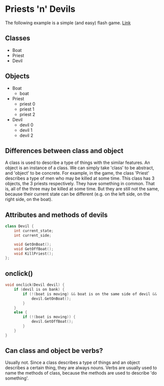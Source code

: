 # Priests 'n' Devils

The following example is a simple (and easy) flash game. [Link][1]

## Classes

- Boat
- Priest
- Devil

## Objects

- Boat
    - boat
- Priest
    - priest 0
    - priest 1
    - priest 2
- Devil
    - devil 0
    - devil 1
    - devil 2

## Differences between class and object

A class is used to describe a type of things with the similar features. An object is an instance of a class. We can simply take 'class' to be abstract, and 'object' to be concrete. For example, in the game, the class 'Priest' describes a type of men who may be killed at some time. This class has 3 objects, the 3 priests respectively. They have something in common. That is, all of the three may be killed at some time. But they are still not the same, because their current state can be different (e.g. on the left side, on the right side, on the boat).

## Attributes and methods of devils

```C++
class Devil {
    int current_state;
    int current_side;

    void GetOnBoat();
    void GetOffBoat();
    void KillPriest();
};
```

## onclick()

```C++
void onclick(Devil devil) {
    if (devil is on bank) {
        if (!(boat is moving) && boat is on the same side of devil && !(boat is full)) {
            devil.GetOnBoat();
        }
    }
    else {
        if (!(boat is moving)) {
            devil.GetOffBoat();
        }
    }
}
```

## Can class and object be verbs?

Usually not. Since a class describes a type of things and an object describes a certain thing, they are always nouns. Verbs are usually used to name the methods of class, because the methods are used to describe 'do something'.

[1]: http://www.17yy.com/f/69854.html
